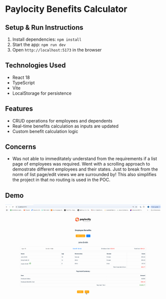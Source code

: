 # Paylocity Benefits Calculator

## Setup & Run Instructions

1. Install dependencies: `npm install`
2. Start the app: `npm run dev`
3. Open `http://localhost:5173` in the browser

## Technologies Used

- React 18
- TypeScript
- Vite
- LocalStorage for persistence

## Features

- CRUD operations for employees and dependents
- Real-time benefits calculation as inputs are updated
- Custom benefit calculation logic

## Concerns
- Was not able to immeditately understand from the requirements if a list page of employees was required.  Went with a scrolling approach to demostrate different employees and their states. Just to break from the norm of list page/edit views we are surrounded by! This also simplifies the project in that no routing is used in the POC.

## Demo

![GIF Demo](assets/recording.gif)
